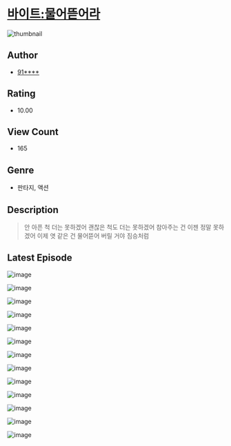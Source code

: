 # [바이트:물어뜯어라](https://comic.naver.com/challenge/list?titleId=810022)
![thumbnail](https://image-comic.pstatic.net/user_contents_data/challenge_comic/2023/05/23/200367/upload_3978701796661213488_480x623.jpeg)

## Author
- [91****](https://comic.naver.com/artistTitle?id=200367)

## Rating
- 10.00

## View Count
- 165

## Genre
- 판타지, 액션

## Description
> 안 아픈 척 더는 못하겠어 괜찮은 척도 더는 못하겠어 참아주는 건 이젠 정말 못하겠어 이제 엿 같은 건 물어뜯어 버릴 거야 짐승처럼


## Latest Episode
![image](https://image-comic.pstatic.net/user_contents_data/challenge_comic/2023/05/23/200367/upload_7090136290950341681.jpeg)

![image](https://image-comic.pstatic.net/user_contents_data/challenge_comic/2023/05/23/200367/upload_7364903143666181732.jpeg)

![image](https://image-comic.pstatic.net/user_contents_data/challenge_comic/2023/05/23/200367/upload_7219943349466248502.jpeg)

![image](https://image-comic.pstatic.net/user_contents_data/challenge_comic/2023/05/23/200367/upload_7378131178326615096.jpeg)

![image](https://image-comic.pstatic.net/user_contents_data/challenge_comic/2023/05/23/200367/upload_7233404855811127346.jpeg)

![image](https://image-comic.pstatic.net/user_contents_data/challenge_comic/2023/05/23/200367/upload_3846694645294851637.jpeg)

![image](https://image-comic.pstatic.net/user_contents_data/challenge_comic/2023/05/23/200367/upload_3559305378308568163.jpeg)

![image](https://image-comic.pstatic.net/user_contents_data/challenge_comic/2023/05/23/200367/upload_3546082665246897458.jpeg)

![image](https://image-comic.pstatic.net/user_contents_data/challenge_comic/2023/05/23/200367/upload_3990582032583700537.jpeg)

![image](https://image-comic.pstatic.net/user_contents_data/challenge_comic/2023/05/23/200367/upload_3833466197562898231.jpeg)

![image](https://image-comic.pstatic.net/user_contents_data/challenge_comic/2023/05/23/200367/upload_3487303876560236592.jpeg)

![image](https://image-comic.pstatic.net/user_contents_data/challenge_comic/2023/05/23/200367/upload_7162519340413629030.jpeg)

![image](https://image-comic.pstatic.net/user_contents_data/challenge_comic/2023/05/23/200367/upload_3833469527001412961.jpeg)

